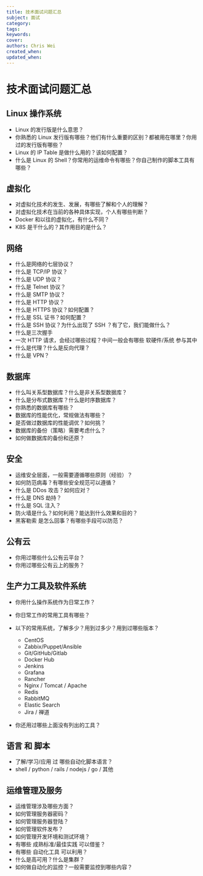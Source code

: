 ```yaml
---
title: 技术面试问题汇总
subject: 面试
category: 
tags: 
keywords: 
cover: 
authors: Chris Wei
created_when: 
updated_when: 
---
```


# 技术面试问题汇总

## Linux 操作系统

- Linux 的发行版是什么意思？
- 你熟悉的 Linux 发行版有哪些？他们有什么重要的区别？都被用在哪里？你用过的发行版有哪些？
- Linux 的 IP Table 是做什么用的？该如何配置？
- 什么是 Linux 的 Shell？你常用的运维命令有哪些？你自己制作的脚本工具有哪些？

## 虚拟化

- 对虚拟化技术的发生、发展，有哪些了解和个人的理解？
- 对虚拟化技术在当前的各种具体实现，个人有哪些判断？
- Docker 和以往的虚拟化，有什么不同？
- K8S 是干什么的？其作用目的是什么？

## 网络

- 什么是网络的七层协议？
- 什么是 TCP/IP 协议？
- 什么是 UDP 协议？
- 什么是 Telnet 协议？
- 什么是 SMTP 协议？
- 什么是 HTTP 协议？
- 什么是 HTTPS 协议？如何配置？
- 什么是 SSL 证书？如何配置？
- 什么是 SSH 协议？为什么出现了 SSH ？有了它，我们能做什么？
- 什么是三次握手
- 一次 HTTP 请求，会经过哪些过程？中间一般会有哪些 软硬件/系统 参与其中
- 什么是代理？什么是反向代理？
- 什么是 VPN？

## 数据库

- 什么叫关系型数据库？什么是非关系型数据库？
- 什么是分布式数据库？什么是时序数据库？
- 你熟悉的数据库有哪些？
- 数据库的性能优化，常规做法有哪些？
- 是否做过数据库的性能调优？如何挑？
- 数据库的备份（策略）需要考虑什么？
- 如何做数据库的备份和还原？

## 安全

- 运维安全层面，一般需要遵循哪些原则（经验）？
- 如何防范病毒？有哪些安全规范可以遵循？
- 什么是 DDos 攻击？如何应对？
- 什么是 DNS 劫持？
- 什么是 SQL 注入？
- 防火墙是什么？如何利用？能达到什么效果和目的？
- 黑客勒索 是怎么回事？有哪些手段可以防范？

## 公有云

- 你用过哪些什么公有云平台？
- 你用过哪些公有云上的服务？

## 生产力工具及软件系统

- 你用什么操作系统作为日常工作？
- 你日常工作的常用工具有哪些？
- 以下的常用系统，了解多少？用到过多少？用到过哪些版本？

  + CentOS
  + Zabbix/Puppet/Ansible
  + Git/GitHub/Gitlab
  + Docker Hub
  + Jenkins
  + Grafana
  + Rancher
  + Nginx / Tomcat / Apache
  + Redis
  + RabbitMQ
  + Elastic Search
  + Jira / 禅道

* 你还用过哪些上面没有列出的工具？

## 语言 和 脚本

- 了解/学习/应用 过 哪些自动化脚本语言？
- shell / python / rails / nodejs / go / 其他

## 运维管理及服务

- 运维管理涉及哪些方面？
- 如何管理服务器密码？
- 如何管理服务器登陆？
- 如何管理软件发布？
- 如何管理开发环境和测试环境？
- 有哪些 成熟标准/最佳实践 可以借鉴？
- 有哪些 自动化工具 可以利用？
- 什么是高可用？什么是集群？
- 如何做自动化的监控？一般需要监控到哪些内容？
